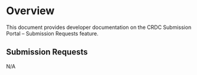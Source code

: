 # Overview

This document provides developer documentation on the CRDC Submission Portal – Submission Requests feature.

## Submission Requests

N/A
